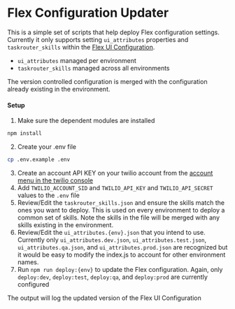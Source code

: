 # Flex Configuration Updater
This is a simple set of scripts that help deploy Flex configuration settings. Currently it only supports setting `ui_attributes` properties and `taskrouter_skills` within the [Flex UI Configuration](https://www.twilio.com/docs/flex/developer/ui/configuration).  

- `ui_attributes` managed per environment 
- `taskrouter_skills` managed across all environments

The version controlled configuration is merged with the configuration already existing in the environment.


#### Setup
1. Make sure the dependent modules are installed
```bash
npm install
```
2. Create your .env file
```bash
cp .env.example .env
```
3. Create an account API KEY on your twilio account from the [account menu in the twilio console](https://console.twilio.com/us1/account/keys-credentials/api-keys?frameUrl=%2Fconsole%2Fproject%2Fapi-keys%3Fx-target-region%3Dus1)
4. Add `TWILIO_ACCOUNT_SID` and `TWILIO_API_KEY` and `TWILIO_API_SECRET` values to the `.env` file
5. Review/Edit the `taskrouter_skills.json` and ensure the skills match the ones you want to deploy.  This is used on every environment to deploy a common set of skills.  Note the skills in the file will be merged with any skills existing in the environment.
6. Review/Edit the `ui_attributes.{env}.json` that you intend to use.  Currently only `ui_attributes.dev.json`, `ui_attributes.test.json`, `ui_attributes.qa.json`, and `ui_attributes.prod.json` are recognized but it would be easy to modify the index.js to account for other environment names.
7. Run `npm run deploy:{env}` to update the Flex configuration.  Again, only `deploy:dev`, `deploy:test`, `deploy:qa`, and `deploy:prod` are currently configured

The output will log the updated version of the Flex UI Configuration

